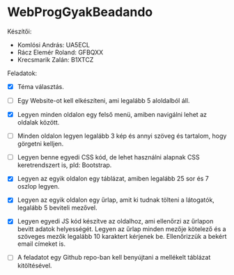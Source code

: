 # WebProgGyakBeadando

Készítői:

- Komlósi András: UA5ECL
- Rácz Elemér Roland: GFBQXX
- Krecsmarik Zalán: B1XTCZ

Feladatok:

- [x] Téma választás.

- [ ] Egy Website-ot kell elkészíteni, ami legalább 5 aloldalból áll.

- [x] Legyen minden oldalon egy felső menü, amiben navigálni lehet az oldalak között.

- [ ] Minden oldalon legyen legalább 3 kép és annyi szöveg és tartalom, hogy görgetni kelljen.

- [ ] Legyen benne egyedi CSS kód, de lehet használni alapnak CSS keretrendszert is, pld: Bootstrap.

- [x] Legyen az egyik oldalon egy táblázat, amiben legalább 25 sor és 7 oszlop legyen.

- [x] Legyen az egyik oldalon egy űrlap, amit ki tudnak tölteni a látogatók, legalább 5 beviteli mezővel.

- [x] Legyen egyedi JS kód készítve az oldalhoz, ami ellenőrzi az űrlapon bevitt adatok helyességét. Legyen az űrlap minden mezője kötelező és a szöveges mezők legalább 10 karaktert kérjenek be. Ellenőrizzük a bekért email címeket is.

- [ ] A feladatot egy Github repo-ban kell benyújtani a mellékelt táblázat kitöltésével.
